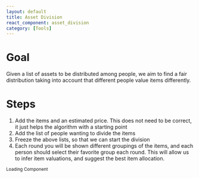 ```yaml
---
layout: default
title: Asset Division
react_component: asset_division
category: [Tools]
---
```


# Goal
Given a list of assets to be distributed among people, we aim to find a fair distribution taking into account that different people value items differently.
# Steps
1. Add the items and an estimated price. This does not need to be correct, it just helps the algorithm with a starting point
2. Add the list of people wanting to divide the items
3. Freeze the above lists, so that we can start the division
4. Each round you will be shown different groupings of the items, and each person should select their favorite group each round. This will allow us to infer item valuations, and suggest the best item allocation.

<div id="asset_division">
  <small>Loading Component</small>
</div>